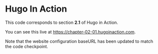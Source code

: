 Hugo In Action
===============

This code corresponds to section **2.1** of Hugo in Action.

You can see this live at https://chapter-02-01.hugoinaction.com.

Note that the website configuration baseURL has been updated to match the code checkpoint.
